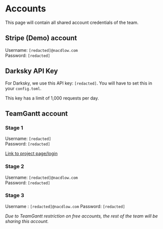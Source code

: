 # Accounts

This page will contain all shared account credentials of the team.

## Stripe (Demo) account

Username: `[redacted]@nacdlow.com`  
Password: `[redacted]`

## Darksky API Key

For Darksky, we use this API key: `[redacted]`. You will
have to set this in your `config.toml`.

This key has a limit of 1,000 requests per day.

## TeamGantt account
### Stage 1
Username: `[redacted]`  
Password: `[redacted]`

[Link to project
page/login](https://prod.teamgantt.com/gantt/schedule/?ids=REDACTED)  

### Stage 2
Username: `[redacted]@nacdlow.com`  
Password: `[redacted]`

### Stage 3
Username : `[redacted]@nacdlow.com`
Password: `[redacted]`

*Due to TeamGantt restriction on free accounts, the rest of the team
will be sharing this account.*  


